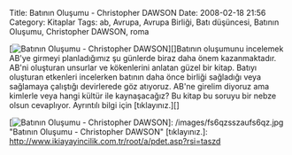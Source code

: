 Title: Batının Oluşumu - Christopher DAWSON
Date: 2008-02-18 21:56
Category: Kitaplar
Tags: ab, Avrupa, Avrupa Birliği, Batı düşüncesi, Batının Oluşumu, Christopher DAWSON, roma

[![Batının Oluşumu - Christopher DAWSON][]][]Batının oluşumunu incelemek
AB'ye girmeyi planladığımız şu günlerde biraz daha önem kazanmaktadır.
AB'ni oluşturan unsurlar ve kökenlerini anlatan güzel bir kitap. Batıyı
oluşturan etkenleri incelerken batının daha önce birliği sağladığı veya
sağlamaya çalıştığı devirlerede göz atıyoruz. AB'ne girelim diyoruz ama
kimlerle veya hangi kültür ile kaynaşacağız? Bu kitap bu soruyu bir
nebze olsun cevaplıyor. Ayrıntılı bilgi için [tıklayınız.][]

  [Batının Oluşumu - Christopher DAWSON]: /images/fs6qzsszaufs6qz.thumbnail.jpg
  [![Batının Oluşumu - Christopher DAWSON][]]: /images/fs6qzsszaufs6qz.jpg
    "Batının Oluşumu - Christopher DAWSON"
  [tıklayınız.]: http://www.ikiayayincilik.com.tr/root/a/pdet.asp?rsi=taszd
